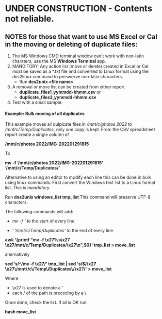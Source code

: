 # UNDER CONSTRUCTION - Contents not reliable.
## NOTES for those that want to use MS Excel or Cal in the moving or deleting of duplicate files: 
1. The MS Windows CMD terminal window can't work with non-latin charaters, use the MS __Windows Terminal__ app.  
2. MANDITORY: Any action list (move or delete) created in Excel or Cal must be saved as a *.txt file and converted to Linux format using the dos2linux command to preswerve non-latin characters. 
   * Run __dos2unix \<file name\>__  
3. A removal or move list can be created from either report
   * __duplicate_files1_yymmdd-hhmm.csv__ or
   * __duplicate_files2_yymmdd-hhmm.csv__ 
4. Test with a small sample.   

#### Example: Bulk moving of all duplicates 
This example moves all dulpicate files in _/mnt/c/photos 2022_ to _/mnt/c/Temp/Duplicates_, only one copy is kept.
From the CSV spreadsheet report create a single column of 



__/mnt/c/photos 2022/IMG-202201291815__  

To

__mv -f ‘/mnt/c/photos 2022/IMG-202201291815’ ‘/mnt/c/Temp/Duplicates/’__

Alternative to using an editor to modify each line this can be done in bulk using linux commands. First convert the Windows text list to a Linux format list.  _This is mandatory_ 

Run __dos2unix windows_list tmp_list__   This command will preserve UTF-8 characters.
  
The following commands will add:

* _mv -f ‘_  to the start of every line

* _‘ ‘/mnt/c/Temp/Duplicates’_  to the end of every line

__awk '{printf "mv -f \x27%s\x27 \x27/mnt/c/Temp/Duplicates/\x27\n",$0}' tmp_list  > move_list__

alternatively

__sed 's/^/mv -f \x27/' tmp_list | sed 's/$/\x27 \x27\\/mnt\\/c\\/Temp\\/Duplicates\\/\x27/' > move_list__

Where 
* \x27 is used to denote a ' 
* each / of the path is preceding by a \ 

Once done, check the list.  If all is OK run 

__bash move_list__

